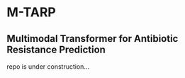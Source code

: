 # M-TARP

## Multimodal Transformer for Antibiotic Resistance Prediction

repo is under construction...
